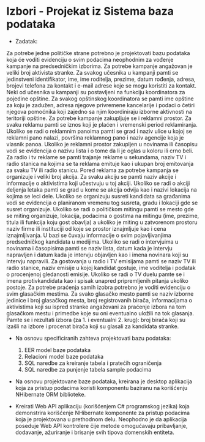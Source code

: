# Izbori - Projekat iz Sistema baza podataka

- Zadatak:

Za potrebe jedne političke strane potrebno je projektovati bazu podataka koja će voditi evidenciju o svim 
podacima neophodnim za vođenje kampanje na predsedničkim izborima. Za potrebe kampanje angažovan 
je veliki broj aktivista stranke. Za svakog učesnika u kampanji pamti se jedinstveni identifikator, ime, ime 
roditelja, prezime, datum rođenja, adresa, brojevi telefona za kontakt i e-mail adrese koje se mogu koristiti 
za kontakt. Neki od učesnika u kampanji su postavljeni na funkciju koordinatora za pojedine opštine. Za 
svakog opštinskog koordinatora se pamti ime opštine za koju je zadužen, adresa njegove privremene 
kancelarije i podaci o četiri njegova pomoćnika koji zajedno sa njim koordiniraju izborne aktivnosti na 
teritoriji opštine. Za potrebe kampanje zakupljuje se i reklamni prostor. Za svaku reklamu pamti se iznos 
koji je plaćen i vremenski period reklamiranja.  Ukoliko se radi o reklamnim panoima pamti se grad i naziv 
ulice u kojoj se reklamni pano nalazi, površina reklamnog pano i naziv agencije koja je vlasnik panoa. 
Ukoliko je reklamni prostor zakupljen u novinama ili časopisu vodi se evidencija o nazivu lista i o tome da 
li je oglas u koloru ili crno beli.  Za radio i tv reklame se pamti trajanje reklame u sekundama, naziv TV i 
radio stanica na kojima se ta reklama emituje kao i ukupan broj emitovanja za svaku TV ili radio stanicu. 
Pored reklama za potrebe kampanja se organizuje i veliki broj akcija. Za svaku akciju se pamti naziv akcije 
i informacije o aktivistima koji učestvuju u toj akciji. Ukoliko se radi o akciji deljenja letaka pamti se grad u 
kome se akcija odvija kao i nazivi lokacija na kojima se leci dele. Ukoliko se organizuju susreti kandidata sa 
građanima vodi se evidencija o planiranom vremenu tog susreta, gradu i lokaciji gde se susret organizuje. 
Ukoliko se radi o političkom mitingu pamti se mesto gde se miting organizuje, lokacija, podacima o gostima 
na mitingu (ime, prezime, titula ili funkcija koju gost obavlja) a ukoliko je miting u zatvorenom prostoru 
naziv firme ili instituciji od koje se prostor iznajmljuje kao i cena iznajmljivanja. U bazi se čuvaju informacije 
o svim pojavljivanjima predsedničkog kandidata u medijima. Ukoliko se radi o intervjuima u novinama i 
časopisima pamti se naziv lista, datum kada je intervju napravljen i datum kada je intervju objavljen kao i 
imena novinara koji su intervju napravili. Za gostovanja u radio i TV emisijama pamti se naziv TV ili radio 
stanice, naziv emisije u kojoj kandidat gostuje, ime voditelja i podatak o procenjenoj gledanosti emisije. 
Ukoliko se radi o TV duelu pamte se i imena protivkandidata kao i spisak unapred pripremljenih pitanja 
ukoliko postoje. Za potrebe praćenja samih izobra potrebno je voditi evidenciju o svim glasačkim mestima. 
Za svako glasačko mesto pamti se naziv izborne jedinice i broj glasačkog mesta, broj registrovanih birača, 
informacijama o aktivistima koji su ispred stranke angažovani za praćenje izbora na tom glasačkom mestu 
i primedbe koje su oni eventualno uložili na tok glasanja. Pamte se i rezultati izbora (za 1. i eventualni 2. 
krug): broj birača koji su izašli na izbore i procenat birača koji su glasali za kandidata stranke. 

-  Na osnovu specificiranih zahteva projektovati bazu podataka:
    1. EER model baze podataka 
    2. Relacioni model baze podataka 
    3. SQL naredbe za kreiranje tabela i pratećih ograničenja  
    4. SQL naredbe za punjenje tabela sample podacima

- Na osnovu projektovane baze podataka, kreirana je desktop aplikacija koja za pristup podacima koristi komponentu baziranu na korišćenju NHibernate ORM biblioteke.

- Kreirati Web API aplikaciju (korišćenjem C# programskog jezika) koja demonstrira korišćenje NHibernate komponente za pristup podacima koja je projektovana u prethodnom delu. Neophodno je da aplikacija poseduje Web API kontrolere čije metode omogućavaju pribavljanje, dodavanje, ažuriranje i brisanje svih tipova domenskih entiteta.